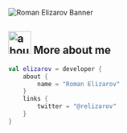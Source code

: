 ![Roman Elizarov Banner](https://github.com/elizarov/elizarov/raw/master/github.png)

## <img width="45" alt="about" src="https://raw.github.com/elizarov/elizarov/master/about.png"> More about me

```kotlin
val elizarov = developer {
    about {
        name = "Roman Elizarov"
    }
    links {
        twitter = "@relizarov"
    }
}
```
